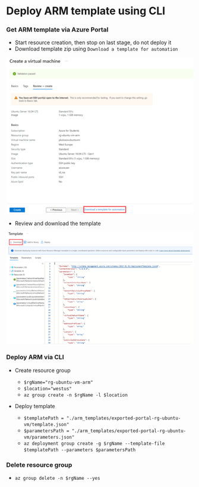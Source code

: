 ﻿# Deploy ARM template using CLI

### Get ARM template via Azure Portal

- Start resource creation, then stop on last stage, do not deploy it
- Download template zip using `Download a template for automation`

![Download_template](./img/09_create_template_portal.png)

- Review and download the template

![Review_template](./img/10_download_template.png)

### Deploy ARM via CLI

- Create resource group
    - `$rgName="rg-ubuntu-vm-arm"`
    - `$location="westus"`
    - `az group create -n $rgName -l $location`

- Deploy template
    - `$templatePath = "./arm_templates/exported-portal-rg-ubuntu-vm/template.json"`
    - `$parametersPath = "./arm_templates/exported-portal-rg-ubuntu-vm/parameters.json"`
    - `az deployment group create -g $rgName --template-file $templatePath --parameters $parametersPath`

### Delete resource group

- `az group delete -n $rgName --yes`